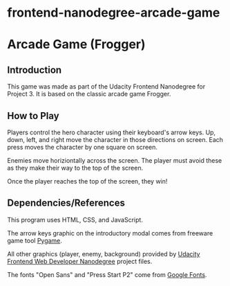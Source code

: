 frontend-nanodegree-arcade-game
===============================

# Arcade Game (Frogger)

## Introduction

This game was made as part of the Udacity Frontend Nanodegree for Project 3. It is based on the classic arcade game Frogger.

## How to Play

Players control the hero character using their keyboard's arrow keys. Up, down, left, and right move the character in those directions on screen. Each press moves the character by one square on screen.

Enemies move horiziontally across the screen. The player must avoid these as they make their way to the top of the screen.

Once the player reaches the top of the screen, they win!

## Dependencies/References

This program uses HTML, CSS, and JavaScript. 

The arrow keys graphic on the introductory modal comes from freeware game tool [Pygame](https://www.pygame.org/news).

All other graphics (player, enemy, background) provided by [Udacity Frontend Web Developer Nanodegree](https://www.udacity.com/course/front-end-web-developer-nanodegree--nd001) project files.

The fonts "Open Sans" and "Press Start P2" come from [Google Fonts](https://fonts.google.com/). 
